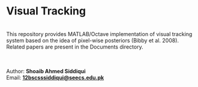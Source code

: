 <h1>Visual Tracking</h1> <br/>
This repository provides MATLAB/Octave implementation of visual tracking system based on the idea of pixel-wise posteriors (Bibby et al. 2008). <br/>
Related papers are present in the Documents directory.<br/>

<br/><br/> Author: <b>Shoaib Ahmed Siddiqui</b>
<br/> Email: <b>12bscsssiddiqui@seecs.edu.pk</b>